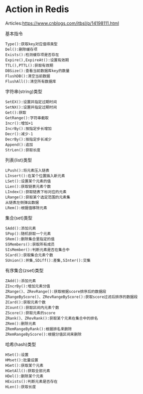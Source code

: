 # Action in Redis

Articles:https://www.cnblogs.com/itbsl/p/14198111.html

基本指令

```Keys():根据正则获取keys
Type():获取key对应值得类型
Del():删除缓存项
Exists():检测缓存项是否存在
Expire(),ExpireAt():设置有效期
TTL(),PTTL():获取有效期
DBSize():查看当前数据库key的数量
FlushDB():清空当前数据
FlushAll():清空所有数据库
```

字符串(string)类型

```Set():设置
SetEX():设置并指定过期时间
SetNX():设置并指定过期时间
Get():获取
GetRange():字符串截取
Incr():增加+1
IncrBy():按指定步长增加
Decr():减少-1
DecrBy():按指定步长减少
Append():追加
StrLen():获取长度
```

列表(list)类型  

```
LPush():将元素压入链表
LInsert():在某个位置插入新元素
LSet():设置某个元素的值
LLen():获取链表元素个数
LIndex():获取链表下标对应的元素
LRange():获取某个选定范围的元素集
从链表左侧弹出数据
LRem():根据值移除元素
```

集合(set)类型  

```
SAdd():添加元素
SPop():随机获取一个元素
SRem():删除集合里指定的值
SSMembers():获取所有成员
SIsMember():判断元素是否在集合中
SCard():获取集合元素个数
SUnion():并集,SDiff():差集,SInter():交集
```

有序集合(zset)类型  

```
ZAdd():添加元素
ZIncrBy():增加元素分值
ZRange()、ZRevRange():获取根据score排序后的数据段
ZRangeByScore()、ZRevRangeByScore():获取score过滤后排序的数据段
ZCard():获取元素个数
ZCount():获取区间内元素个数
ZScore():获取元素的score
ZRank()、ZRevRank():获取某个元素在集合中的排名
ZRem():删除元素
ZRemRangeByRank():根据排名来删除
ZRemRangeByScore():根据分值区间来删除
```

哈希(hash)类型  

```
HSet():设置
HMset():批量设置
HGet():获取某个元素
HGetAll():获取全部元素
HDel():删除某个元素
HExists():判断元素是否存在
HLen():获取长度
```